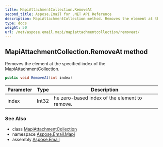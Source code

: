 ```yaml
---
title: MapiAttachmentCollection.RemoveAt
second_title: Aspose.Email for .NET API Reference
description: MapiAttachmentCollection method. Removes the element at the specified index of the MapiAttachmentCollection
type: docs
weight: 50
url: /net/aspose.email.mapi/mapiattachmentcollection/removeat/
---
```

## MapiAttachmentCollection.RemoveAt method

Removes the element at the specified index of the MapiAttachmentCollection.

```csharp
public void RemoveAt(int index)
```

| Parameter | Type | Description |
| --- | --- | --- |
| index | Int32 | he zero-based index of the element to remove. |

### See Also

* class [MapiAttachmentCollection](../)
* namespace [Aspose.Email.Mapi](../../mapiattachmentcollection/)
* assembly [Aspose.Email](../../../)


